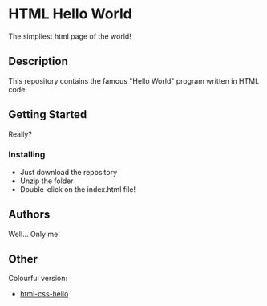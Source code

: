# HTML Hello World

The simpliest html page of the world!

## Description

This repository contains the famous "Hello World" program written in HTML code.

## Getting Started
Really?
### Installing

* Just download the repository
* Unzip the folder
* Double-click on the index.html file!

## Authors

Well... Only me!

## Other

Colourful version:
* [html-css-hello](https://github.com/vincenzodivita/html-css-hello)